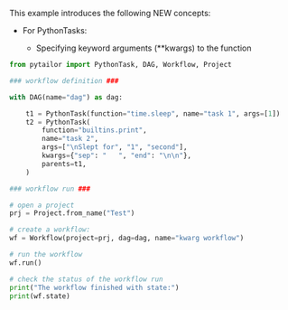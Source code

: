 This example introduces the following NEW concepts:

- For PythonTasks:

    - Specifying keyword arguments (**kwargs) to the function

```python
from pytailor import PythonTask, DAG, Workflow, Project

### workflow definition ###

with DAG(name="dag") as dag:

    t1 = PythonTask(function="time.sleep", name="task 1", args=[1])
    t2 = PythonTask(
        function="builtins.print",
        name="task 2",
        args=["\nSlept for", "1", "second"],
        kwargs={"sep": "   ", "end": "\n\n"},
        parents=t1,
    )

### workflow run ###

# open a project
prj = Project.from_name("Test")

# create a workflow:
wf = Workflow(project=prj, dag=dag, name="kwarg workflow")

# run the workflow
wf.run()

# check the status of the workflow run
print("The workflow finished with state:")
print(wf.state)
```